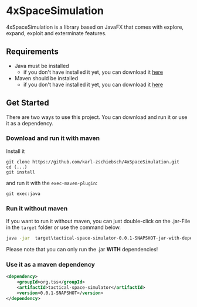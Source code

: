 # 4xSpaceSimulation

4xSpaceSimulation is a library based on JavaFX that comes with explore, expand, exploit and exterminate features. 

## Requirements

- Java must be installed
    - if you don't have installed it yet, you can download it [here](https://www.oracle.com/java/technologies/downloads/)
- Maven should be installed
    - if you don't have installed it yet, you can download it [here](https://maven.apache.org/install.html)

## Get Started

There are two ways to use this project. You can download and run it or use it as a dependency.

### Download and run it with maven

Install it
```git
git clone https://github.com/karl-zschiebsch/4xSpaceSimulation.git
cd (...)
git install
```
and run it with the ``exec-maven-plugin``:
```git
git exec:java
```

### Run it without maven

If you want to run it without maven, you can just double-click on the .jar-File in the ``target`` folder or use the command below.
```cmd
java -jar  target\tactical-space-simulator-0.0.1-SNAPSHOT-jar-with-dependencies.jar
```
Please note that you can only run the .jar **WITH** dependencies!

### Use it as a maven dependency

```xml
<dependency>
    <groupId>org.tss</groupId>
    <artifactId>tactical-space-simulator</artifactId>
    <version>0.0.1-SNAPSHOT</version>
</dependency>
```